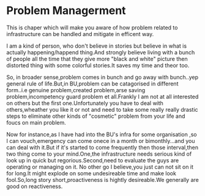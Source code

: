 # Problem Managerment

This is chaper which will make you aware of how problem related to infrastructure can be handled and mitigate in efficent way.

 I am a kind of person, who don't believe in stories but believe in what is actually happening/happend thing.And strongly believe living with a bunch of people all the time that they give more "black and white" picture then distorted thing with some colorful stories.It saves my time and theor too.

 So, in broader sense,problem comes in bunch and go away with bunch..yep general rule of life.But,in BU,problem can be catagorised in different form..i.e genuine problem,created problem,arse saving problem,incompetency guard problem et all.Frankly I am not at all interested on others but the first one.Unfortunately you have to deal with others,wheather you like it or not and need to take some really really drastic steps to eliminate other kinds of "cosmetic" problem from your life and foucs on main problem.

 Now for instance,as I have had into the BU's infra for some organisation ,so I can vouch,emergency can come onece in a month or bimonthly...and you can deal with it.But if it's started to come frequently then those interval,then two thing come to your mind.One,the infrastructure needs serious kind of look up in quick but regorious.Second,need to evaluate the guys are operating or managing on it. No other go I believe,you just can not sit on it for long.It might explode on some undesireable time and make look fool.So,long story short,proactiveness is hightly desireable.We generally are good on reactiveness.

